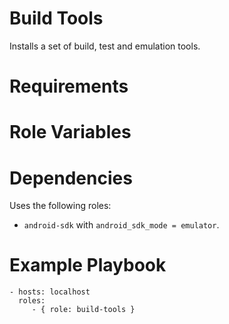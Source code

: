 # Build Tools

Installs a set of build, test and emulation tools.

# Requirements

# Role Variables

# Dependencies

Uses the following roles:

* `android-sdk` with `android_sdk_mode = emulator`.

# Example Playbook

    - hosts: localhost
      roles:
         - { role: build-tools }
